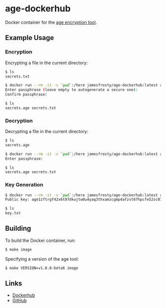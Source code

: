 # age-dockerhub

Docker container for the [age encryption tool](https://github.com/FiloSottile/age).

## Example Usage

### Encryption

Encrypting a file in the current directory:

```bash
$ ls
secrets.txt

$ docker run --rm -it -v `pwd`:/here jamesfrosty/age-dockerhub:latest age -p -o /here/secrets.age /here/secrets.txt
Enter passphrase (leave empty to autogenerate a secure one):
Confirm passphrase:

$ ls
secrets.age	secrets.txt
```

### Decryption

Decrypting a file in the current directory:

```bash
$ ls
secrets.age

$ docker run --rm -it -v `pwd`:/here jamesfrosty/age-dockerhub:latest age -d -o /here/secrets.txt /here/secrets.age
Enter passphrase:

$ ls
secrets.age	secrets.txt

```

### Key Generation

```bash
$ docker run --rm -it -v `pwd`:/here jamesfrosty/age-dockerhub:latest age-keygen -o /here/key.txt
Public key: age1zftrgf42x6t97dkujtw0u4yaq3thxamzcgmp4afzvt67hpcfe52sc07fg4

$ ls
key.txt
```

## Building

To build the Docker container, run:

```bash
$ make image
```

Specifying a version of the age tool:


```bash
$ make VERSION=v1.0.0-beta6 image
```

## Links

* [Dockerhub](https://hub.docker.com/r/jamesfrosty/age-dockerhub)
* [GitHub](https://github.com/JamesFrost/age-dockerhub)
